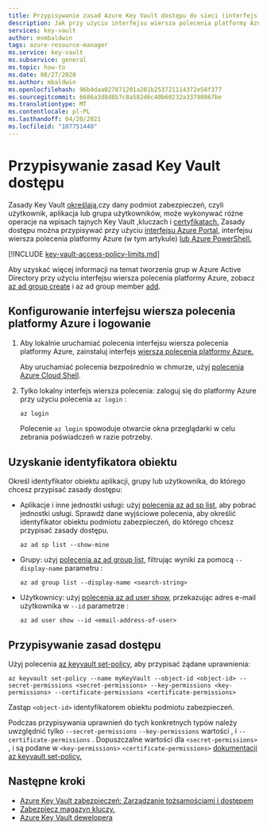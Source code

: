 ```yaml
---
title: Przypisywanie zasad Azure Key Vault dostępu do sieci (interfejs wiersza polecenia)
description: Jak przy użyciu interfejsu wiersza polecenia platformy Azure przypisać Key Vault dostępu do podmiotu zabezpieczeń lub tożsamości aplikacji.
services: key-vault
author: msmbaldwin
tags: azure-resource-manager
ms.service: key-vault
ms.subservice: general
ms.topic: how-to
ms.date: 08/27/2020
ms.author: mbaldwin
ms.openlocfilehash: 96b4daa027871201a201b253721114372e58f377
ms.sourcegitcommit: 6686a3d8d8b7c8a582d6c40b60232a33798067be
ms.translationtype: MT
ms.contentlocale: pl-PL
ms.lasthandoff: 04/20/2021
ms.locfileid: "107751440"
---
```

# <a name="assign-a-key-vault-access-policy"></a>Przypisywanie zasad Key Vault dostępu

Zasady Key Vault [określają,](../secrets/index.yml)czy dany podmiot zabezpieczeń, czyli użytkownik, aplikacja lub grupa użytkowników, może wykonywać różne operacje na wpisach tajnych Key Vault [,](../keys/index.yml)kluczach i [certyfikatach.](../certificates/index.yml) Zasady dostępu można przypisywać przy użyciu [interfejsu Azure Portal](assign-access-policy-portal.md), interfejsu wiersza polecenia platformy Azure (w tym artykule) [lub Azure PowerShell.](assign-access-policy-powershell.md)

[!INCLUDE [key-vault-access-policy-limits.md](../../../includes/key-vault-access-policy-limits.md)]

Aby uzyskać więcej informacji na temat tworzenia grup w Azure Active Directory przy użyciu interfejsu wiersza polecenia platformy Azure, zobacz [az ad group create](/cli/azure/ad/group#az-ad-group-create) i az ad group member [add](/cli/azure/ad/group/member#az-ad-group-member-add).

## <a name="configure-the-azure-cli-and-sign-in"></a>Konfigurowanie interfejsu wiersza polecenia platformy Azure i logowanie

1. Aby lokalnie uruchamiać polecenia interfejsu wiersza polecenia platformy Azure, zainstaluj interfejs [wiersza polecenia platformy Azure.](/cli/azure/install-azure-cli)
 
    Aby uruchamiać polecenia bezpośrednio w chmurze, użyj [polecenia Azure Cloud Shell](../../cloud-shell/overview.md).

1. Tylko lokalny interfejs wiersza polecenia: zaloguj się do platformy Azure przy użyciu polecenia `az login` :

    ```bash
    az login
    ```

    Polecenie `az login` spowoduje otwarcie okna przeglądarki w celu zebrania poświadczeń w razie potrzeby.

## <a name="acquire-the-object-id"></a>Uzyskanie identyfikatora obiektu

Określ identyfikator obiektu aplikacji, grupy lub użytkownika, do którego chcesz przypisać zasady dostępu:

- Aplikacje i inne jednostki usługi: użyj [polecenia az ad sp list,](/cli/azure/ad/sp#az-ad-sp-list) aby pobrać jednostki usługi. Sprawdź dane wyjściowe polecenia, aby określić identyfikator obiektu podmiotu zabezpieczeń, do którego chcesz przypisać zasady dostępu.

    ```azurecli-interactive
    az ad sp list --show-mine
    ```

- Grupy: użyj [polecenia az ad group list,](/cli/azure/ad/group#az-ad-group-list) filtrując wyniki za pomocą `--display-name` parametru :

     ```azurecli-interactive
    az ad group list --display-name <search-string>
    ```

- Użytkownicy: użyj [polecenia az ad user show,](/cli/azure/ad/user#az-ad-user-show) przekazując adres e-mail użytkownika w `--id` parametrze :

    ```azurecli-interactive
    az ad user show --id <email-address-of-user>
    ```

## <a name="assign-the-access-policy"></a>Przypisywanie zasad dostępu
    
Użyj polecenia [az keyvault set-policy,](/cli/azure/keyvault#az-keyvault-set-policy) aby przypisać żądane uprawnienia:

```azurecli-interactive
az keyvault set-policy --name myKeyVault --object-id <object-id> --secret-permissions <secret-permissions> --key-permissions <key-permissions> --certificate-permissions <certificate-permissions>
```

Zastąp `<object-id>` identyfikatorem obiektu podmiotu zabezpieczeń.

Podczas przypisywania uprawnień do tych konkretnych typów należy uwzględnić tylko `--secret-permissions` `--key-permissions` wartości , i `--certificate-permissions` . Dopuszczalne wartości dla `<secret-permissions>` , i są podane w `<key-permissions>` `<certificate-permissions>` [dokumentacji az keyvault set-policy.](/cli/azure/keyvault#az-keyvault-set-policy)

## <a name="next-steps"></a>Następne kroki

- [Azure Key Vault zabezpieczeń: Zarządzanie tożsamościami i dostępem](security-overview.md#identity-management)
- [Zabezpiecz magazyn kluczy.](security-overview.md)
- [Azure Key Vault dewelopera](developers-guide.md)